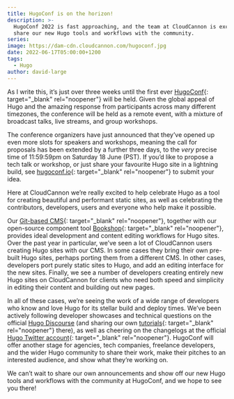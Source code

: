 ```yaml
---
title: HugoConf is on the horizon!
description: >-
  HugoConf 2022 is fast approaching, and the team at CloudCannon is excited to
  share our new Hugo tools and workflows with the community.
series:
image: https://dam-cdn.cloudcannon.com/hugoconf.jpg
date: 2022-06-17T05:00:00+1200
tags:
  - Hugo
author: david-large
---
```

As I write this, it’s just over three weeks until the first ever [HugoConf](https://hugoconf.io){: target="_blank" rel="noopener"} will be held. Given the global appeal of Hugo and the amazing response from participants across many different timezones, the conference will be held as a remote event, with a mixture of broadcast talks, live streams, and group workshops.

The conference organizers have just announced that they’ve opened up even more slots for speakers and workshops, meaning the call for proposals has been extended by a further three days, to the *very* precise time of 11:59:59pm on Saturday 18 June (PST). If you’d like to propose a tech talk or workshop, or just share your favourite Hugo site in a lightning build, see [hugoconf.io](https://hugoconf.io){: target="_blank" rel="noopener"} to submit your idea.

Here at CloudCannon we’re really excited to help celebrate Hugo as a tool for creating beautiful and performant static sites, as well as celebrating the contributors, developers, users and everyone who help make it possible.

Our [Git-based CMS](https://cloudcannon.com/git-cms/){: target="_blank" rel="noopener"}, together with our open-source component tool [Bookshop](https://github.com/CloudCannon/bookshop){: target="_blank" rel="noopener"}, provides ideal development and content editing workflows for Hugo sites. Over the past year in particular, we’ve seen a lot of CloudCannon users creating Hugo sites with our CMS. In some cases they bring their own pre-built Hugo sites, perhaps porting them from a different CMS. In other cases, developers port purely static sites to Hugo, and add an editing interface for the new sites. Finally, we see a number of developers creating entirely new Hugo sites on CloudCannon for clients who need both speed and simplicity in editing their content and building out new pages.

In all of these cases, we’re seeing the work of a wide range of developers who know and love Hugo for its stellar build and deploy times. We’ve been actively following developer showcases and technical questions on the official [Hugo Discourse](https://discourse.gohugo.io/)&nbsp;(and sharing our own [tutorials](https://cloudcannon.com/community/learn/){: target="_blank" rel="noopener"} there), as well as cheering on the changelogs at the official [Hugo Twitter account](https://twitter.com/GoHugoIO){: target="_blank" rel="noopener"}. HugoConf will offer another stage for agencies, tech companies, freelance developers, and the wider Hugo community to share their work, make their pitches to an interested audience, and show what they’re working on.

We can’t wait to share our own announcements and show off our new Hugo tools and workflows with the community at HugoConf, and we hope to see you there\!

